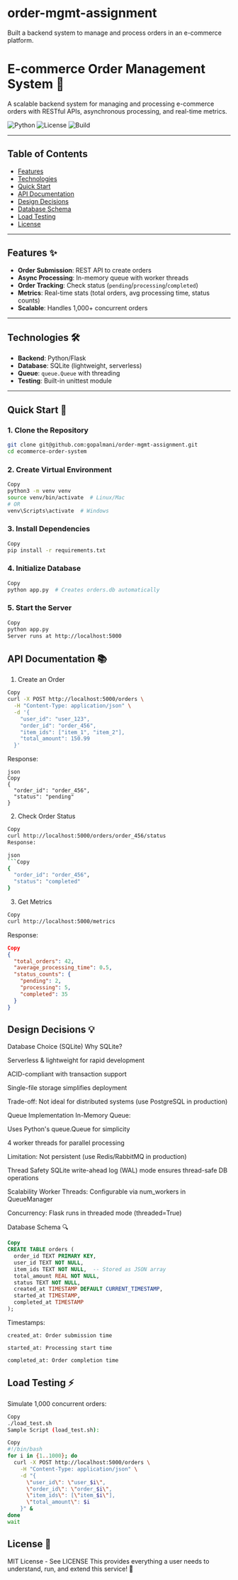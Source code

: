 # order-mgmt-assignment
Built a backend system to manage and process orders in an e-commerce platform. 

# E-commerce Order Management System 🛒

A scalable backend system for managing and processing e-commerce orders with RESTful APIs, asynchronous processing, and real-time metrics.

![Python](https://img.shields.io/badge/Python-3.9%2B-blue)
![License](https://img.shields.io/badge/License-MIT-green)
![Build](https://img.shields.io/badge/Build-Passing-success)

---

## Table of Contents
- [Features](#features-)
- [Technologies](#technologies-)
- [Quick Start](#quick-start-)
- [API Documentation](#api-documentation-)
- [Design Decisions](#design-decisions-)
- [Database Schema](#database-schema-)
- [Load Testing](#load-testing-)
- [License](#license-)

---

## Features ✨
- **Order Submission**: REST API to create orders
- **Async Processing**: In-memory queue with worker threads
- **Order Tracking**: Check status (`pending`/`processing`/`completed`)
- **Metrics**: Real-time stats (total orders, avg processing time, status counts)
- **Scalable**: Handles 1,000+ concurrent orders

---

## Technologies 🛠️
- **Backend**: Python/Flask
- **Database**: SQLite (lightweight, serverless)
- **Queue**: `queue.Queue` with threading
- **Testing**: Built-in unittest module

---

## Quick Start 🚀

### 1. Clone the Repository
```bash
git clone git@github.com:gopalmani/order-mgmt-assignment.git
cd ecommerce-order-system
```
### 2. Create Virtual Environment
```bash
Copy
python3 -m venv venv
source venv/bin/activate  # Linux/Mac
# OR
venv\Scripts\activate  # Windows
```
### 3. Install Dependencies
```bash
Copy
pip install -r requirements.txt
```
### 4. Initialize Database
```bash
Copy
python app.py  # Creates orders.db automatically
```
### 5. Start the Server
```bash
Copy
python app.py
Server runs at http://localhost:5000
```

## API Documentation 📚
1. Create an Order
```bash
Copy
curl -X POST http://localhost:5000/orders \
  -H "Content-Type: application/json" \
  -d '{
    "user_id": "user_123",
    "order_id": "order_456",
    "item_ids": ["item_1", "item_2"],
    "total_amount": 150.99
  }'
```
Response:
```
json
Copy
{
  "order_id": "order_456",
  "status": "pending"
}
```
2. Check Order Status
```bash
Copy
curl http://localhost:5000/orders/order_456/status
Response:

json
```Copy
{
  "order_id": "order_456",
  "status": "completed"
}
```
3. Get Metrics
```bash
Copy
curl http://localhost:5000/metrics
```
Response:

```json
Copy
{
  "total_orders": 42,
  "average_processing_time": 0.5,
  "status_counts": {
    "pending": 2,
    "processing": 5,
    "completed": 35
  }
}
```
## Design Decisions 💡
Database Choice (SQLite)
Why SQLite?

Serverless & lightweight for rapid development

ACID-compliant with transaction support

Single-file storage simplifies deployment

Trade-off: Not ideal for distributed systems (use PostgreSQL in production)

Queue Implementation
In-Memory Queue:

Uses Python's queue.Queue for simplicity

4 worker threads for parallel processing

Limitation: Not persistent (use Redis/RabbitMQ in production)

Thread Safety
SQLite write-ahead log (WAL) mode ensures thread-safe DB operations

Scalability
Worker Threads: Configurable via num_workers in QueueManager

Concurrency: Flask runs in threaded mode (threaded=True)

Database Schema 🔍
```sql
Copy
CREATE TABLE orders (
  order_id TEXT PRIMARY KEY,
  user_id TEXT NOT NULL,
  item_ids TEXT NOT NULL,  -- Stored as JSON array
  total_amount REAL NOT NULL,
  status TEXT NOT NULL,
  created_at TIMESTAMP DEFAULT CURRENT_TIMESTAMP,
  started_at TIMESTAMP,
  completed_at TIMESTAMP
);
```
Timestamps:
```
created_at: Order submission time

started_at: Processing start time

completed_at: Order completion time
```
## Load Testing ⚡
Simulate 1,000 concurrent orders:

```bash
Copy
./load_test.sh
Sample Script (load_test.sh):
```
```bash
Copy
#!/bin/bash
for i in {1..1000}; do
  curl -X POST http://localhost:5000/orders \
    -H "Content-Type: application/json" \
    -d "{
      \"user_id\": \"user_$i\",
      \"order_id\": \"order_$i\",
      \"item_ids\": [\"item_$i\"],
      \"total_amount\": $i
    }" &
done
wait
```
## License 📄
MIT License - See LICENSE
This provides everything a user needs to understand, run, and extend this service! 🎉
